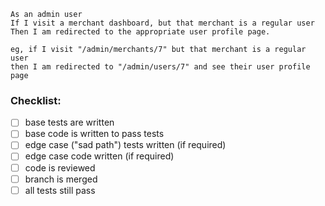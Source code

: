 ```
As an admin user
If I visit a merchant dashboard, but that merchant is a regular user
Then I am redirected to the appropriate user profile page.

eg, if I visit "/admin/merchants/7" but that merchant is a regular user
then I am redirected to "/admin/users/7" and see their user profile page
```

### Checklist:

- [ ] base tests are written
- [ ] base code is written to pass tests
- [ ] edge case ("sad path") tests written (if required)
- [ ] edge case code written (if required)
- [ ] code is reviewed
- [ ] branch is merged
- [ ] all tests still pass

